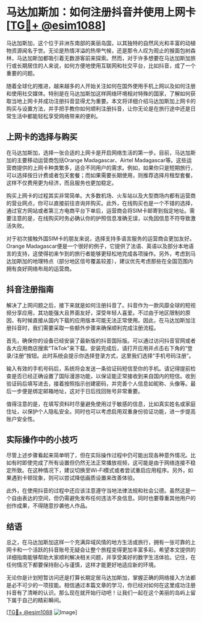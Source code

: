 # 马达加斯加：如何注册抖音并使用上网卡[[TG💪+ @esim1088](https://t.me/s/esim1088)]

马达加斯加，这个位于非洲东南部的美丽岛国，以其独特的自然风光和丰富的动植物资源闻名于世。无论是热情洋溢的热带气候，还是那令人叹为观止的猴面包树森林，马达加斯加都吸引着无数游客前来探索。然而，对于许多想要在马达加斯加旅行或长期居住的人来说，如何方便地使用互联网和社交平台，比如抖音，成了一个重要的问题。

随着全球化的推进，越来越多的人开始关注如何在国外使用手机上网以及如何注册和使用社交媒体。特别是在马达加斯加这样网络环境相对特殊的国家，了解如何获取当地上网卡并成功注册抖音显得尤为重要。本文将详细介绍马达加斯加上网卡的购买与设置方法，并手把手教你如何顺利注册抖音，让你无论是在旅行途中还是日常生活中都能轻松享受网络带来的便利。

## 上网卡的选择与购买

在马达加斯加，选择一张合适的上网卡是开启网络生活的第一步。目前，马达加斯加的主要移动运营商包括Orange Madagascar、Airtel Madagascar等。这些运营商提供的上网卡种类繁多，适合不同用户的需求。例如，如果你只是短期旅行，可以选择按日计费或者包天套餐；而如果需要长期使用，则推荐选择月租型套餐，这样不仅费用更为经济，而且服务也更加稳定。

购买上网卡的过程其实非常简单。大多数机场、火车站以及大型商场内都有运营商的营业网点，你可以直接前往咨询并购买。此外，在线购买也是一个不错的选择，通过官方网站或者第三方电商平台下单后，运营商会将SIM卡邮寄到指定地址。需要注意的是，在线购买时务必确认你的护照信息准确无误，以免因信息不符导致激活失败。

对于初次接触外国SIM卡的朋友来说，选择支持多语言服务的运营商会更加友好。Orange Madagascar便是一个很好的例子，它提供了法语、英语以及部分本地语言的支持，这使得初来乍到的旅行者能够更轻松地完成各项操作。另外，考虑到马达加斯加的地理特点（部分地区信号覆盖较差），建议优先考虑那些在全国范围内拥有良好网络布局的运营商。

## 抖音注册指南

解决了上网问题之后，接下来就是如何注册抖音了。抖音作为一款风靡全球的短视频分享应用，其功能强大且界面友好，深受年轻人喜爱。不过由于地区限制的原因，有时候直接从国内下载的应用版本可能无法正常使用。因此，在马达加斯加注册抖音时，我们需要采取一些额外步骤来确保顺利完成注册流程。

首先，确保你的设备已经安装了最新版的抖音国际版。可以通过访问抖音官网或者各大应用商店搜索“TikTok”来下载。安装完成后，请打开应用并点击右下角的“登录/注册”按钮。此时系统会提示你选择登录方式，这里我们选择“手机号码注册”。

输入有效的手机号码后，系统将会发送一条验证码短信至你的手机。请记得提前检查是否已经正确设置了国际漫游功能，以保证能正常接收到来自国内的短信。收到验证码后填写进去，接着按照指示创建密码，并完善个人信息如昵称、头像等。最后一步便是绑定邮箱地址，这对于日后找回账号非常重要。

值得注意的是，在填写资料时尽量避免使用过于敏感的信息，比如真实姓名或家庭住址，以保护个人隐私安全。同时也可以考虑启用双重身份验证功能，进一步提高账户安全性。

## 实际操作中的小技巧

尽管上述步骤看起来简单明了，但在实际操作过程中仍可能出现各种意外情况。比如有时即使完成了所有设置但仍然无法正常播放视频，这可能是由于网络连接不稳定所致。在这种情况下，建议切换至Wi-Fi模式或者尝试重启应用程序。另外，如果遇到卡顿现象，则可以尝试降低画质设置来改善体验。

此外，在使用抖音的过程中还应该注意遵守当地法律法规和社会公德。虽然这是一个自由表达的空间，但仍需避免发布任何违法不良信息。同时也要尊重其他用户的创作成果，不得随意抄袭他人作品。

## 结语

总之，在马达加斯加这样一个充满异域风情的地方生活或旅行，拥有一张可靠的上网卡和一个活跃的抖音账号无疑会让整个旅程变得更加丰富多彩。希望本文提供的详细指南能够帮助大家顺利解决相关问题，并享受美好的数字生活体验。记住，在任何情况下都要保持耐心与谨慎，这样才能更好地适应新的环境。

无论你是计划短暂访问还是打算长期定居马达加斯加，掌握正确的网络接入方法都是必不可少的一项技能。相信通过本篇文章的学习，你已经对如何在这里成功注册抖音有了清晰的认识。那么现在就开始行动吧！让我们一起在这个美丽的岛屿上留下属于自己的精彩瞬间。

[[TG💪+ @esim1088](https://t.me/s/esim1088) ![Image](https://i.postimg.cc/4NQfJmqS/Snipaste-2025-05-13-00-14-12.png)]